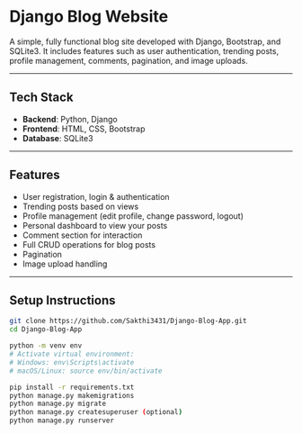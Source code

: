 # Django Blog Website

A simple, fully functional blog site developed with Django, Bootstrap, and SQLite3. It includes features such as user authentication, trending posts, profile management, comments, pagination, and image uploads.

---

##  Tech Stack
- **Backend**: Python, Django  
- **Frontend**: HTML, CSS, Bootstrap  
- **Database**: SQLite3

---

##  Features
- User registration, login & authentication  
- Trending posts based on views  
- Profile management (edit profile, change password, logout)  
- Personal dashboard to view your posts  
- Comment section for interaction  
- Full CRUD operations for blog posts  
- Pagination  
- Image upload handling

---

##  Setup Instructions

```bash
git clone https://github.com/Sakthi3431/Django-Blog-App.git
cd Django-Blog-App

python -m venv env
# Activate virtual environment:
# Windows: env\Scripts\activate
# macOS/Linux: source env/bin/activate

pip install -r requirements.txt
python manage.py makemigrations
python manage.py migrate
python manage.py createsuperuser (optional)
python manage.py runserver
